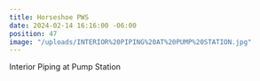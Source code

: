 ```yaml
---
title: Horseshoe PWS
date: 2024-02-14 16:16:00 -06:00
position: 47
image: "/uploads/INTERIOR%20PIPING%20AT%20PUMP%20STATION.jpg"
---
```


Interior Piping at Pump Station
